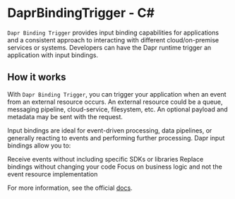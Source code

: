 # DaprBindingTrigger - C<span>#</span>

`Dapr Binding Trigger` provides input binding capabilities for applications and a consistent approach to interacting with different cloud/on-premise services or systems.
Developers can have the Dapr runtime trigger an application with input bindings.

## How it works

With `Dapr Binding Trigger`, you can trigger your application when an event from an external resource occurs. An external resource could be a queue, messaging pipeline, cloud-service, filesystem, etc. An optional payload and metadata may be sent with the request.

Input bindings are ideal for event-driven processing, data pipelines, or generally reacting to events and performing further processing. Dapr input bindings allow you to:

Receive events without including specific SDKs or libraries
Replace bindings without changing your code
Focus on business logic and not the event resource implementation

For more information, see the official [docs](https://aka.ms/azure-function-dapr-trigger-binding).